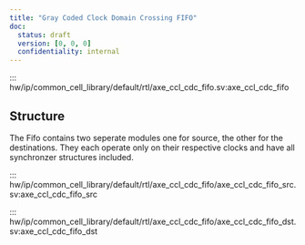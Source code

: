 ```yaml
---
title: "Gray Coded Clock Domain Crossing FIFO"
doc:
  status: draft
  version: [0, 0, 0]
  confidentiality: internal
---
```


::: hw/ip/common_cell_library/default/rtl/axe_ccl_cdc_fifo.sv:axe_ccl_cdc_fifo

## Structure

The Fifo contains two seperate modules one for source, the other for the destinations. They each operate only on their
respective clocks and have all synchronzer structures included.

::: hw/ip/common_cell_library/default/rtl/axe_ccl_cdc_fifo/axe_ccl_cdc_fifo_src.sv:axe_ccl_cdc_fifo_src

::: hw/ip/common_cell_library/default/rtl/axe_ccl_cdc_fifo/axe_ccl_cdc_fifo_dst.sv:axe_ccl_cdc_fifo_dst
